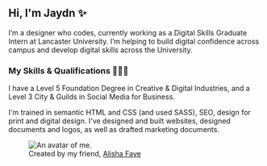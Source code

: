 <div class="intro__text">

## Hi, I'm Jaydn <span class="[ emoji ]" aria-hidden="true">✨</span>

I’m a <span class="highlight">designer who codes</span>, currently working as a Digital Skills Graduate Intern at Lancaster University. I’m helping to build digital confidence across campus and develop digital skills across the University.

### My Skills & Qualifications <span class="[ emoji ]" aria-hidden="true">👨🏻‍🎓</span>

I have a Level 5 Foundation Degree in Creative & Digital Industries, and a Level 3 City & Guilds in Social Media for Business.

I'm trained in semantic HTML and CSS (and used SASS), SEO, design for print and digital design. I've designed and built websites, designed documents and logos, as well as drafted marketing documents.

</div><!-- Intro Text -->

<figure class="[ avatar ]">
<img srcset="/images/avatar-750.webp" src="/images/avatar-750.png" alt="An avatar of me." />
<figcaption class="[ avatar__caption ]">Created by my friend, <a class="[ newTab ]"href="https://twitter.com/Faye_Scribbles" target="_blank" rel="noopener">Alisha Faye</a>
</figure>